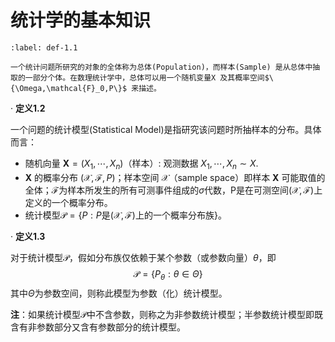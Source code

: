 # 统计学的基本知识

````{prf:definition}
:label: def-1.1

一个统计问题所研究的对象的全体称为总体(Population)，而样本(Sample) 是从总体中抽取的一部分个体。在数理统计学中，总体可以用一个随机变量X 及其概率空间$\{\Omega,\mathcal{F}_0,P\}$ 来描述。  

````

· **定义1.2**

一个问题的统计模型(Statistical Model)是指研究该问题时所抽样本的分布。具体而言：  

- 随机向量 $\mathbf{X} = ( X_1, \cdots , X_n)$（样本）: 观测数据 $X_1, \cdots , X_n\sim X.$  
- $\mathbf{X}$ 的概率分布 $( \mathcal{X} , \mathcal{F} , P)$；样本空间 $\mathcal{X}$（sample space）即样本 $\mathbf{X}$ 可能取值的全体；$\mathcal{F}$为样本所发生的所有可测事件组成的$\sigma$代数，P是在可测空间$(\mathcal{X},\mathcal{F})$上定义的一个概率分布。  
- 统计模型$\mathcal{P}=\{P:P$是$(\mathcal{X},\mathcal{F})$上的一个概率分布族$\}$。  
  
· **定义1.3**

对于统计模型$\mathcal{P}$，假如分布族仅依赖于某个参数（或参数向量）$\theta$，即  
$$
\mathcal{P}=\{P_\theta:\theta\in\Theta\}  
$$
其中$\Theta$为参数空间，则称此模型为参数（化）统计模型。  
  
**注**：如果统计模型$\mathcal{P}$中不含参数，则称之为非参数统计模型；半参数统计模型即既含有非参数部分又含有参数部分的统计模型。
